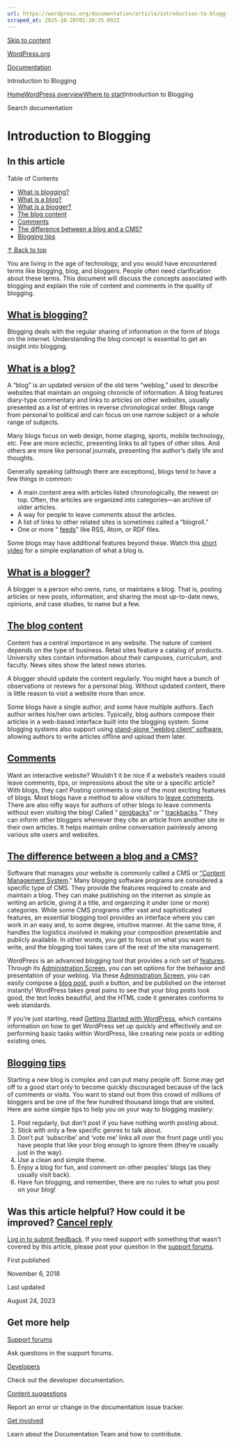 ```yaml
---
url: https://wordpress.org/documentation/article/introduction-to-blogging
scraped_at: 2025-10-20T02:10:25.092Z
---
```


[Skip to content](https://wordpress.org/documentation/article/introduction-to-blogging/#wp--skip-link--target)

[WordPress.org](https://wordpress.org/)

[Documentation](https://wordpress.org/documentation)

Introduction to Blogging

[Home](https://wordpress.org/documentation)[WordPress overview](https://wordpress.org/documentation/overview/)[Where to start](https://wordpress.org/documentation/category/where-to-start/)Introduction to Blogging

Search documentation

# Introduction to Blogging

## In this article

Table of Contents

- [What is blogging?](https://wordpress.org/documentation/article/introduction-to-blogging/#what-is-blogging)
- [What is a blog?](https://wordpress.org/documentation/article/introduction-to-blogging/#what-is-a-blog)
- [What is a blogger?](https://wordpress.org/documentation/article/introduction-to-blogging/#what-is-a-blogger)
- [The blog content](https://wordpress.org/documentation/article/introduction-to-blogging/#the-blog-content)
- [Comments](https://wordpress.org/documentation/article/introduction-to-blogging/#comments)
- [The difference between a blog and a CMS?](https://wordpress.org/documentation/article/introduction-to-blogging/#the-difference-between-a-blog-and-a-cms)
- [Blogging tips](https://wordpress.org/documentation/article/introduction-to-blogging/#blogging-tips)

[↑ Back to top](https://wordpress.org/documentation/article/introduction-to-blogging/#wp--skip-link--target)

You are living in the age of technology, and you would have encountered terms like blogging, blog, and bloggers. People often need clarification about these terms. This document will discuss the concepts associated with blogging and explain the role of content and comments in the quality of blogging.

## [What is blogging?](https://wordpress.org/documentation/article/introduction-to-blogging/\#what-is-blogging)

Blogging deals with the regular sharing of information in the form of blogs on the internet. Understanding the blog concept is essential to get an insight into blogging.

## [What is a blog?](https://wordpress.org/documentation/article/introduction-to-blogging/\#what-is-a-blog)

A “blog” is an updated version of the old term “weblog,” used to describe websites that maintain an ongoing chronicle of information. A blog features diary-type commentary and links to articles on other websites, usually presented as a list of entries in reverse chronological order. Blogs range from personal to political and can focus on one narrow subject or a whole range of subjects.

Many blogs focus on web design, home staging, sports, mobile technology, etc. Few are more eclectic, presenting links to all types of other sites. And others are more like personal journals, presenting the author’s daily life and thoughts.

Generally speaking (although there are exceptions), blogs tend to have a few things in common:

- A main content area with articles listed chronologically, the newest on top. Often, the articles are organized into categories—an archive of older articles.
- A way for people to leave comments about the articles.
- A list of links to other related sites is sometimes called a “blogroll.”
- One or more “ [feeds](https://wordpress.org/support/article/introduction-to-blogging/)” like RSS, Atom, or RDF files.

Some blogs may have additional features beyond these. Watch this [short video](http://www.youtube.com/watch?v=NN2I1pWXjXI) for a simple explanation of what a blog is.

## [What is a blogger?](https://wordpress.org/documentation/article/introduction-to-blogging/\#what-is-a-blogger)

A blogger is a person who owns, runs, or maintains a blog. That is, posting articles or new posts, information, and sharing the most up-to-date news, opinions, and case studies, to name but a few.

## [The blog content](https://wordpress.org/documentation/article/introduction-to-blogging/\#the-blog-content)

Content has a central importance in any website. The nature of content depends on the type of business. Retail sites feature a catalog of products. University sites contain information about their campuses, curriculum, and faculty. News sites show the latest news stories.

A blogger should update the content regularly. You might have a bunch of observations or reviews for a personal blog. Without updated content, there is little reason to visit a website more than once.

Some blogs have a single author, and some have multiple authors. Each author writes his/her own articles. Typically, blog authors compose their articles in a web-based interface built into the blogging system. Some blogging systems also support using [stand-alone “weblog client” software](https://wordpress.org/support/article/weblog-client/), allowing authors to write articles offline and upload them later.

## [Comments](https://wordpress.org/documentation/article/introduction-to-blogging/\#comments)

Want an interactive website? Wouldn’t it be nice if a website’s readers could leave comments, tips, or impressions about the site or a specific article? With blogs, they can! Posting comments is one of the most exciting features of blogs. Most blogs have a method to allow visitors to [leave comments](https://wordpress.org/documentation/article/introduction-to-blogging/#managing-comments). There are also nifty ways for authors of other blogs to leave comments without even visiting the blog! Called “ [pingbacks](https://wordpress.org/documentation/article/introduction-to-blogging/#pingbacks)” or “ [trackbacks](https://wordpress.org/documentation/article/introduction-to-blogging/#trackbacks).“ They can inform other bloggers whenever they cite an article from another site in their own articles. It helps maintain online conversation painlessly among various site users and websites.

## [The difference between a blog and a CMS?](https://wordpress.org/documentation/article/introduction-to-blogging/\#the-difference-between-a-blog-and-a-cms)

Software that manages your website is commonly called a CMS or [“Content Management System](https://wordpress.org/support/article/Glossary/#content-management-system).” Many blogging software programs are considered a specific type of CMS. They provide the features required to create and maintain a blog. They can make publishing on the internet as simple as writing an article, giving it a title, and organizing it under (one or more) categories. While some CMS programs offer vast and sophisticated features, an essential blogging tool provides an interface where you can work in an easy and, to some degree, intuitive manner. At the same time, it handles the logistics involved in making your composition presentable and publicly available. In other words, you get to focus on what you want to write, and the blogging tool takes care of the rest of the site management.

WordPress is an advanced blogging tool that provides a rich set of [features](https://wordpress.org/support/article/wordpress-features/). Through its [Administration Screen](https://wordpress.org/support/article/administration-screens/), you can set options for the behavior and presentation of your weblog. Via these [Administration Screen](https://wordpress.org/support/article/administration-screens/), you can easily compose a [blog post](https://wordpress.org/support/article/glossary#post), push a button, and be published on the internet instantly! WordPress takes great pains to see that your blog posts look good, the text looks beautiful, and the HTML code it generates conforms to web standards.

If you’re just starting, read [Getting Started with WordPress](https://wordpress.org/documentation/article/get-started-with-wordpress/), which contains information on how to get WordPress set up quickly and effectively and on performing basic tasks within WordPress, like creating new posts or editing existing ones.

## [Blogging tips](https://wordpress.org/documentation/article/introduction-to-blogging/\#blogging-tips)

Starting a new blog is complex and can put many people off. Some may get off to a good start only to become quickly discouraged because of the lack of comments or visits. You want to stand out from this crowd of millions of bloggers and be one of the few hundred thousand blogs that are visited. Here are some simple tips to help you on your way to blogging mastery:

1. Post regularly, but don’t post if you have nothing worth posting about.
2. Stick with only a few specific genres to talk about.
3. Don’t put ‘subscribe’ and ‘vote me’ links all over the front page until you have people that like your blog enough to ignore them (they’re usually just in the way).
4. Use a clean and simple theme.
5. Enjoy a blog for fun, and comment on other peoples’ blogs (as they usually visit back).
6. Have fun blogging, and remember, there are no rules to what you post on your blog!

## Was this article helpful? How could it be improved? [Cancel reply](https://wordpress.org/documentation/article/introduction-to-blogging/\#respond)

[Log in to submit feedback](https://login.wordpress.org/?redirect_to=https%3A%2F%2Fwordpress.org%2Fdocumentation%2Farticle%2Fintroduction-to-blogging%2F&locale=en_US). If you need support with something that wasn't covered by this article, please post your question in the [support forums](https://wordpress.org/support/forums/).

First published

November 6, 2018

Last updated

August 24, 2023

## Get more help

[Support forums](https://wordpress.org/support/forums/)

Ask questions in the support forums.

[Developers](https://developer.wordpress.org/)

Check out the developer documentation.

[Content suggestions](https://github.com/WordPress/Documentation-Issue-Tracker/issues)

Report an error or change in the documentation issue tracker.

[Get involved](https://make.wordpress.org/docs/)

Learn about the Documentation Team and how to contribute.